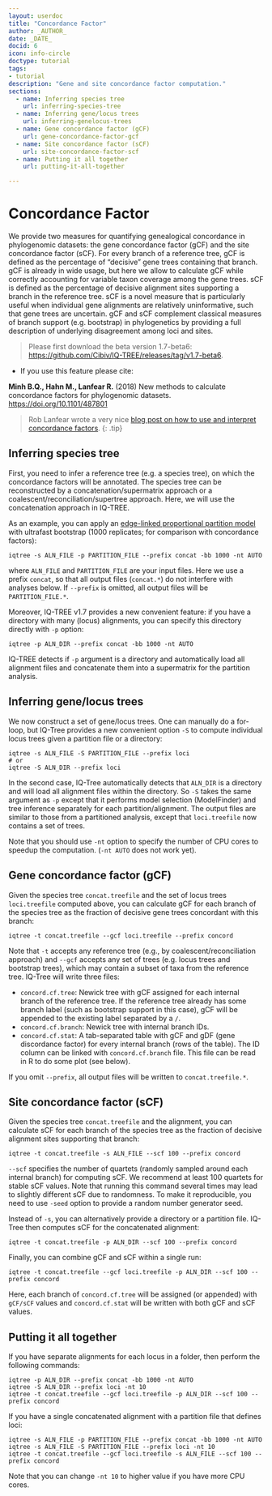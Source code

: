 ```yaml
---
layout: userdoc
title: "Concordance Factor"
author: _AUTHOR_
date: _DATE_
docid: 6
icon: info-circle
doctype: tutorial
tags:
- tutorial
description: "Gene and site concordance factor computation."
sections:
  - name: Inferring species tree
    url: inferring-species-tree
  - name: Inferring gene/locus trees
    url: inferring-genelocus-trees
  - name: Gene concordance factor (gCF)
    url: gene-concordance-factor-gcf
  - name: Site concordance factor (sCF)
    url: site-concordance-factor-scf
  - name: Putting it all together
    url: putting-it-all-together

---
```


Concordance Factor
==================

We provide two measures for quantifying genealogical concordance in phylogenomic datasets: the gene concordance factor (gCF) and the site concordance factor (sCF). For every branch of a reference tree, gCF is defined as the percentage of “decisive” gene trees containing that branch. gCF is already in wide usage, but here we allow to calculate gCF while correctly accounting for variable taxon coverage among the gene trees. sCF is defined as the percentage of decisive alignment sites supporting a branch in the reference tree. sCF is a novel measure that is particularly useful when individual gene alignments are relatively uninformative, such that gene trees are uncertain. gCF and sCF complement classical measures of branch support (e.g. bootstrap) in phylogenetics by providing a full description of underlying disagreement among loci and sites.


> Please first download the beta version 1.7-beta6: <https://github.com/Cibiv/IQ-TREE/releases/tag/v1.7-beta6>.


* If you use this feature please cite:

__Minh B.Q., Hahn M., Lanfear R.__ (2018) New methods to calculate concordance factors for phylogenomic datasets. <https://doi.org/10.1101/487801>


> Rob Lanfear wrote a very nice [blog post on how to use and interpret concordance factors](http://www.robertlanfear.com/blog/files/concordance_factors.html).
{: .tip}

Inferring species tree
----------------------

First, you need to infer a reference tree (e.g. a species tree), on which the concordance factors will be annotated. The species tree can be reconstructed by a concatenation/supermatrix approach or a coalescent/reconciliation/supertree approach. Here, we will use the concatenation approach in IQ-TREE. 

As an example, you can apply an [edge-linked proportional partition model](Complex-Models) with ultrafast bootstrap (1000 replicates; for comparison with concordance factors):

	iqtree -s ALN_FILE -p PARTITION_FILE --prefix concat -bb 1000 -nt AUTO

where `ALN_FILE` and `PARTITION_FILE` are your input files. Here we use a prefix `concat`, so that all output files (`concat.*`) do not interfere with analyses below. If `--prefix` is omitted, all output files will be `PARTITION_FILE.*`.

Moreover, IQ-TREE v1.7 provides a new convenient feature: if you have a directory with many (locus) alignments, you can specify this directory directly with `-p` option:

	iqtree -p ALN_DIR --prefix concat -bb 1000 -nt AUTO
	
IQ-TREE detects if `-p` argument is a directory and automatically load all alignment files and concatenate them into a supermatrix for the partition analysis.


Inferring gene/locus trees
--------------------

We now construct a set of gene/locus trees. One can manually do a for-loop, but IQ-Tree provides a new convenient option `-S` to compute individual locus trees given a partition file or a directory:

	iqtree -s ALN_FILE -S PARTITION_FILE --prefix loci
	# or
	iqtree -S ALN_DIR --prefix loci

In the second case, IQ-Tree automatically detects that `ALN_DIR` is a directory and will load all alignment files within the directory. So `-S` takes the same argument as `-p` except that it performs model selection (ModelFinder) and tree inference separately for each partition/alignment. The output files are similar to those from a partitioned analysis, except that `loci.treefile` now contains a set of trees.

Note that you should use `-nt` option to specify the number of CPU cores to speedup the computation. (`-nt AUTO` does not work yet).

Gene concordance factor (gCF)
-----------------------------

Given the species tree `concat.treefile` and the set of locus trees `loci.treefile` computed above, you can calculate gCF for each branch of the species tree as the fraction of decisive gene trees concordant with this branch:

	iqtree -t concat.treefile --gcf loci.treefile --prefix concord
 	
Note that `-t` accepts any reference tree (e.g., by coalescent/reconciliation approach) and `--gcf` accepts any set of trees (e.g. locus trees and bootstrap trees), which may contain a subset of taxa from the reference tree. IQ-Tree will write three files:

* `concord.cf.tree`: Newick tree with gCF assigned for each internal branch of the reference tree. If the reference tree already has some branch label (such as bootstrap support in this case), gCF will be appended to the existing label separated by a `/`.
* `concord.cf.branch`: Newick tree with internal branch IDs.
* `concord.cf.stat`: A tab-separated table with gCF and gDF (gene discordance factor) for every internal branch (rows of the table). The ID column can be linked with `concord.cf.branch` file. This file can be read in R to do some plot (see below).

If you omit `--prefix`, all output files will be written to `concat.treefile.*`.


Site concordance factor (sCF)
-----------------------------

Given the species tree `concat.treefile` and the alignment, you can calculate sCF for each branch of the species tree as the fraction of decisive alignment sites supporting that branch:

	iqtree -t concat.treefile -s ALN_FILE --scf 100 --prefix concord
	
`--scf` specifies the number of quartets (randomly sampled around each internal branch) for computing sCF. We recommend at least 100 quartets for stable sCF values. Note that running this command several times may lead to slightly different sCF due to randomness. To make it reproducible, you need to use `-seed` option to provide a random number generator seed.

Instead of `-s`, you can alternatively provide a directory or a partition file. IQ-Tree then computes sCF for the concatenated alignment:

	iqtree -t concat.treefile -p ALN_DIR --scf 100 --prefix concord

Finally, you can combine gCF and sCF within a single run:

	iqtree -t concat.treefile --gcf loci.treefile -p ALN_DIR --scf 100 --prefix concord
	
Here, each branch of `concord.cf.tree` will be assigned (or appended) with `gCF/sCF` values and `concord.cf.stat` will be written with both gCF and sCF values.


Putting it all together
-----------------------


If you have separate alignments for each locus in a folder, then perform the following commands:

	iqtree -p ALN_DIR --prefix concat -bb 1000 -nt AUTO
	iqtree -S ALN_DIR --prefix loci -nt 10
	iqtree -t concat.treefile --gcf loci.treefile -p ALN_DIR --scf 100 --prefix concord

If you have a single concatenated alignment with a partition file that defines loci:

	iqtree -s ALN_FILE -p PARTITION_FILE --prefix concat -bb 1000 -nt AUTO
	iqtree -s ALN_FILE -S PARTITION_FILE --prefix loci -nt 10
	iqtree -t concat.treefile --gcf loci.treefile -s ALN_FILE --scf 100 --prefix concord

Note that you can change `-nt 10` to higher value if you have more CPU cores.

